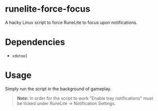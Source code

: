 # runelite-force-focus
A hacky Linux script to force RuneLite to focus upon notifications.

# Dependencies

- `xdotool`

# Usage

Simply run the script in the background of gameplay.

> **Note:** In order for the script to work "Enable tray notifications" must be ticked under RuneLite -> Notification Settings.